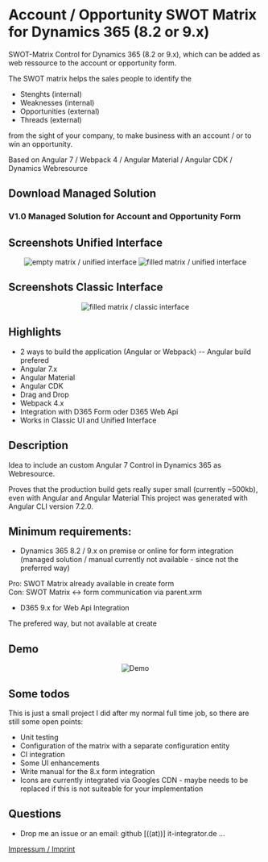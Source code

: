 # Account / Opportunity SWOT Matrix for Dynamics 365 (8.2 or 9.x)

SWOT-Matrix Control for Dynamics 365 (8.2 or 9.x), which can be added as web ressource to the account or opportunity form.

The SWOT matrix helps the sales people to identify the

* Stenghts (internal)
* Weaknesses (internal)
* Opportunities (external)
* Threads (external)

from the sight of your company, to make business with an account / or to win an opportunity.

Based on Angular 7 / Webpack 4 / Angular Material / Angular CDK / Dynamics Webresource

## Download Managed Solution

### V1.0 Managed Solution for Account and Opportunity Form


## Screenshots Unified Interface

<p align="center">
  <img src="../master/Screenshots/empty-unified.JPG" title="empty matrix / unified interface">
    <img src="../master/Screenshots/filled-unified.JPG" title="filled matrix / unified interface">
</p>

## Screenshots Classic Interface

<p align="center">
  <img src="../master/Screenshots/filled-classic.JPG" title="filled matrix / classic interface">
</p>

## Highlights

* 2 ways to build the application (Angular or Webpack) -- Angular build prefered
* Angular 7.x
* Angular Material
* Angular CDK
* Drag and Drop
* Webpack 4.x
* Integration with D365 Form oder D365 Web Api
* Works in Classic UI and Unified Interface

## Description

Idea to include an custom Angular 7 Control in Dynamics 365 as Webresource.

Proves that the production build gets really super small (currently ~500kb), even with Angular and Angular Material
This project was generated with Angular CLI version 7.2.0.

## Minimum requirements:

* Dynamics 365 8.2 / 9.x on premise or online for form integration (managed solution / manual currently not available - since not the preferred way)

Pro: SWOT Matrix already available in create form<br/>
Con: SWOT Matrix <-> form communication via parent.xrm

* D365 9.x for Web Api Integration

The prefered way, but not available at create

## Demo

<p align="center">
  <img src="../master/Screenshots/Demo.gif" title="Demo">
</p>

## Some todos

This is just a small project I did after my normal full time job, so there are still some open points:

* Unit testing
* Configuration of the matrix with a separate configuration entity
* CI integration
* Some UI enhancements
* Write manual for the 8.x form integration
* Icons are currently integrated via Googles CDN - maybe needs to be replaced if this is not suiteable for your implementation

## Questions

* Drop me an issue or an email: github [((at))] it-integrator.de
...

<a href="../master/legal.imprint.md">Impressum / Imprint</a>
